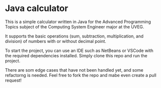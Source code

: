 # Java calculator

This is a simple calculator written in Java for the Advanced Programming Topics subject of the Computing System Engineer major at the UVEG.

It supports the basic operations (sum, subtraction, multiplication, and division) of numbers with or without decimal point.

To start the project, you can use an IDE such as NetBeans or VSCode with the required dependencies installed. Simply clone this repo and run the project.

There are som edge cases that have not been handled yet, and some refactorng is needed. Feel free to fork the repo and mabe even create a pull request!
